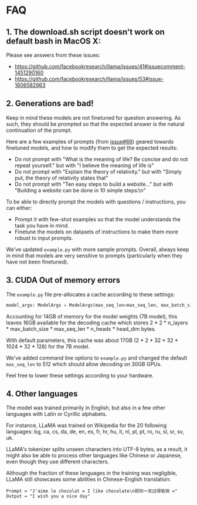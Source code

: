 # FAQ
## <a name="1"></a>1. The download.sh script doesn't work on default bash in MacOS X:

Please see answers from these issues:
 - https://github.com/facebookresearch/llama/issues/41#issuecomment-1451290160
 - https://github.com/facebookresearch/llama/issues/53#issue-1606582963


## <a name="2"></a>2. Generations are bad! 

Keep in mind these models are not finetuned for question answering. As such, they should be prompted so that the expected answer is the natural continuation of the prompt.

Here are a few examples of prompts (from [issue#69](https://github.com/facebookresearch/llama/issues/69)) geared towards finetuned models, and how to modify them to get the expected results:
 - Do not prompt with "What is the meaning of life? Be concise and do not repeat yourself." but with "I believe the meaning of life is"
 - Do not prompt with "Explain the theory of relativity." but with "Simply put, the theory of relativity states that"
 - Do not prompt with "Ten easy steps to build a website..." but with "Building a website can be done in 10 simple steps:\n"

To be able to directly prompt the models with questions / instructions, you can either:
 - Prompt it with few-shot examples so that the model understands the task you have in mind.
 - Finetune the models on datasets of instructions to make them more robust to input prompts.

We've updated `example.py` with more sample prompts. Overall, always keep in mind that models are very sensitive to prompts (particularly when they have not been finetuned).

## <a name="3"></a>3. CUDA Out of memory errors

The `example.py` file pre-allocates a cache according to these settings:
```python
model_args: ModelArgs = ModelArgs(max_seq_len=max_seq_len, max_batch_size=max_batch_size, **params)
```

Accounting for 14GB of memory for the model weights (7B model), this leaves 16GB available for the decoding cache which stores 2 * 2 * n_layers * max_batch_size * max_seq_len * n_heads * head_dim bytes.

With default parameters, this cache was about 17GB (2 * 2 * 32 * 32 * 1024 * 32 * 128) for the 7B model.

We've added command line options to `example.py` and changed the default `max_seq_len` to 512 which should allow decoding on 30GB GPUs.

Feel free to lower these settings according to your hardware.

## <a name="4"></a>4. Other languages
The model was trained primarily in English, but also in a few other languages with Latin or Cyrillic alphabets.

For instance, LLaMA was trained on Wikipedia for the 20 following languages: bg, ca, cs, da, de, en, es, fr, hr, hu, it, nl, pl, pt, ro, ru, sl, sr, sv, uk.

LLaMA's tokenizer splits unseen characters into UTF-8 bytes, as a result, it might also be able to process other languages like Chinese or Japanese, even though they use different characters.

Although the fraction of these languages in the training was negligible, LLaMA still showcases some abilities in Chinese-English translation:

```
Prompt = "J'aime le chocolat = I like chocolate\n祝你一天过得愉快 ="
Output = "I wish you a nice day"
```
